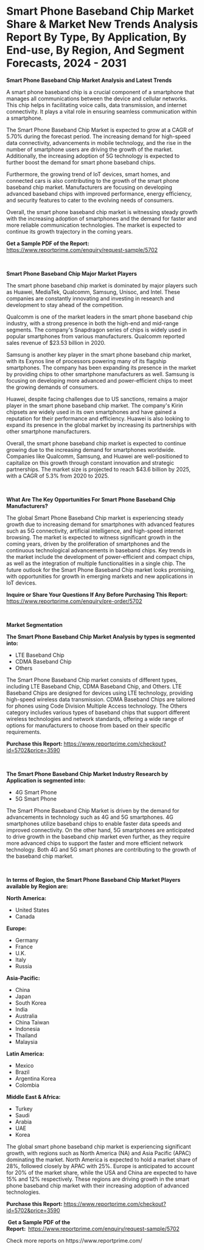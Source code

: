 <p><h1>Smart Phone Baseband Chip Market Share & Market New Trends Analysis Report By Type, By Application, By End-use, By Region, And Segment Forecasts, 2024 - 2031</h1></p><p><strong>Smart Phone Baseband Chip Market Analysis and Latest Trends</strong></p>
<p><p>A smart phone baseband chip is a crucial component of a smartphone that manages all communications between the device and cellular networks. This chip helps in facilitating voice calls, data transmission, and internet connectivity. It plays a vital role in ensuring seamless communication within a smartphone.</p><p>The Smart Phone Baseband Chip Market is expected to grow at a CAGR of 5.70% during the forecast period. The increasing demand for high-speed data connectivity, advancements in mobile technology, and the rise in the number of smartphone users are driving the growth of the market. Additionally, the increasing adoption of 5G technology is expected to further boost the demand for smart phone baseband chips.</p><p>Furthermore, the growing trend of IoT devices, smart homes, and connected cars is also contributing to the growth of the smart phone baseband chip market. Manufacturers are focusing on developing advanced baseband chips with improved performance, energy efficiency, and security features to cater to the evolving needs of consumers.</p><p>Overall, the smart phone baseband chip market is witnessing steady growth with the increasing adoption of smartphones and the demand for faster and more reliable communication technologies. The market is expected to continue its growth trajectory in the coming years.</p></p>
<p><strong>Get a Sample PDF of the Report:&nbsp;</strong> <a href="https://www.reportprime.com/enquiry/request-sample/5702">https://www.reportprime.com/enquiry/request-sample/5702</a></p>
<p>&nbsp;</p>
<p><strong>Smart Phone Baseband Chip Major Market Players</strong></p>
<p><p>The smart phone baseband chip market is dominated by major players such as Huawei, MediaTek, Qualcomm, Samsung, Unisoc, and Intel. These companies are constantly innovating and investing in research and development to stay ahead of the competition. </p><p>Qualcomm is one of the market leaders in the smart phone baseband chip industry, with a strong presence in both the high-end and mid-range segments. The company's Snapdragon series of chips is widely used in popular smartphones from various manufacturers. Qualcomm reported sales revenue of $23.53 billion in 2020.</p><p>Samsung is another key player in the smart phone baseband chip market, with its Exynos line of processors powering many of its flagship smartphones. The company has been expanding its presence in the market by providing chips to other smartphone manufacturers as well. Samsung is focusing on developing more advanced and power-efficient chips to meet the growing demands of consumers. </p><p>Huawei, despite facing challenges due to US sanctions, remains a major player in the smart phone baseband chip market. The company's Kirin chipsets are widely used in its own smartphones and have gained a reputation for their performance and efficiency. Huawei is also looking to expand its presence in the global market by increasing its partnerships with other smartphone manufacturers. </p><p>Overall, the smart phone baseband chip market is expected to continue growing due to the increasing demand for smartphones worldwide. Companies like Qualcomm, Samsung, and Huawei are well-positioned to capitalize on this growth through constant innovation and strategic partnerships. The market size is projected to reach $43.6 billion by 2025, with a CAGR of 5.3% from 2020 to 2025.</p></p>
<p>&nbsp;</p>
<p><strong>What Are The Key Opportunities For Smart Phone Baseband Chip Manufacturers?</strong></p>
<p><p>The global Smart Phone Baseband Chip market is experiencing steady growth due to increasing demand for smartphones with advanced features such as 5G connectivity, artificial intelligence, and high-speed internet browsing. The market is expected to witness significant growth in the coming years, driven by the proliferation of smartphones and the continuous technological advancements in baseband chips. Key trends in the market include the development of power-efficient and compact chips, as well as the integration of multiple functionalities in a single chip. The future outlook for the Smart Phone Baseband Chip market looks promising, with opportunities for growth in emerging markets and new applications in IoT devices.</p></p>
<p><strong>Inquire or Share Your Questions If Any Before Purchasing This Report:</strong> <a href="https://www.reportprime.com/enquiry/pre-order/5702">https://www.reportprime.com/enquiry/pre-order/5702</a></p>
<p>&nbsp;</p>
<p><strong>Market Segmentation</strong></p>
<p><strong>The Smart Phone Baseband Chip Market Analysis by types is segmented into:</strong></p>
<p><ul><li>LTE Baseband Chip</li><li>CDMA Baseband Chip</li><li>Others</li></ul></p>
<p><p>The Smart Phone Baseband Chip market consists of different types, including LTE Baseband Chip, CDMA Baseband Chip, and Others. LTE Baseband Chips are designed for devices using LTE technology, providing high-speed wireless data transmission. CDMA Baseband Chips are tailored for phones using Code Division Multiple Access technology. The Others category includes various types of baseband chips that support different wireless technologies and network standards, offering a wide range of options for manufacturers to choose from based on their specific requirements.</p></p>
<p><strong>Purchase this Report:&nbsp;</strong><a href="https://www.reportprime.com/checkout?id=5702&price=3590">https://www.reportprime.com/checkout?id=5702&price=3590</a></p>
<p>&nbsp;</p>
<p><strong>The Smart Phone Baseband Chip Market Industry Research by Application is segmented into:</strong></p>
<p><ul><li>4G Smart Phone</li><li>5G Smart Phone</li></ul></p>
<p><p>The Smart Phone Baseband Chip Market is driven by the demand for advancements in technology such as 4G and 5G smartphones. 4G smartphones utilize baseband chips to enable faster data speeds and improved connectivity. On the other hand, 5G smartphones are anticipated to drive growth in the baseband chip market even further, as they require more advanced chips to support the faster and more efficient network technology. Both 4G and 5G smart phones are contributing to the growth of the baseband chip market.</p></p>
<p>&nbsp;</p>
<p><strong>In terms of Region, the Smart Phone Baseband Chip Market Players available by Region are:</strong></p>
<p>
    <p> <strong> North America: </strong>
        <ul>
            <li>United States</li>
            <li>Canada</li>
        </ul>
        </p> 
    <p> <strong> Europe: </strong>
        <ul>
            <li>Germany</li>
            <li>France</li>
            <li>U.K.</li>
            <li>Italy</li>
            <li>Russia</li>
        </ul>
        </p> 
    <p> <strong> Asia-Pacific: </strong>
        <ul>
            <li>China</li>
            <li>Japan</li>
            <li>South Korea</li>
            <li>India</li>
            <li>Australia</li>
            <li>China Taiwan</li>
            <li>Indonesia</li>
            <li>Thailand</li>
            <li>Malaysia</li>
        </ul>
        </p> 
    <p> <strong> Latin America: </strong>
        <ul>
            <li>Mexico</li>
            <li>Brazil</li>
            <li>Argentina Korea</li>
            <li>Colombia</li>
        </ul>
        </p> 
    <p> <strong> Middle East & Africa: </strong>
        <ul>
            <li>Turkey</li>
            <li>Saudi</li>
            <li>Arabia</li>
            <li>UAE</li>
            <li>Korea</li>
        </ul>
    </p>
    </p>
<p><p>The global smart phone baseband chip market is experiencing significant growth, with regions such as North America (NA) and Asia Pacific (APAC) dominating the market. North America is expected to hold a market share of 28%, followed closely by APAC with 25%. Europe is anticipated to account for 20% of the market share, while the USA and China are expected to have 15% and 12% respectively. These regions are driving growth in the smart phone baseband chip market with their increasing adoption of advanced technologies.</p></p>
<p><strong>Purchase this Report: </strong><a href="https://www.reportprime.com/checkout?id=5702&price=3590">https://www.reportprime.com/checkout?id=5702&price=3590</a></p>
<p>&nbsp;<strong>Get a Sample PDF of the Report:&nbsp;&nbsp;</strong><a href="https://www.reportprime.com/enquiry/request-sample/5702">https://www.reportprime.com/enquiry/request-sample/5702</a></p>
<p><strong></strong></p>
<p>Check more reports on https://www.reportprime.com/</p>